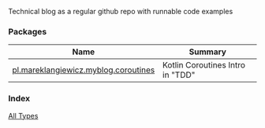 

Technical blog as a regular github repo with runnable code examples

### Packages

| Name | Summary |
|---|---|
| [pl.mareklangiewicz.myblog.coroutines](pl.mareklangiewicz.myblog.coroutines/index.md) | Kotlin Coroutines Intro in "TDD" |

### Index

[All Types](alltypes/index.md)